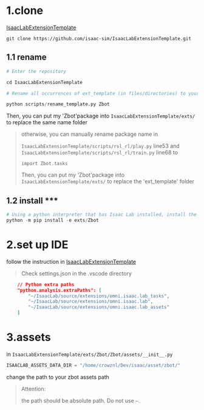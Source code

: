 # 1.clone
[IsaacLabExtensionTemplate](https://github.com/isaac-sim/IsaacLabExtensionTemplate)

```
git clone https://github.com/isaac-sim/IsaacLabExtensionTemplate.git
```

## 1.1 rename
```python
# Enter the repository

cd IsaacLabExtensionTemplate

# Rename all occurrences of ext_template (in files/directories) to your_fancy_extension_name (Zbot for example)

python scripts/rename_template.py Zbot
```
Then, you can put my 'Zbot'package into `IsaacLabExtensionTemplate/exts/` to replace the same name folder

>otherwise, you can manually rename package name in 
>
>`IsaacLabExtensionTemplate/scripts/rsl_rl/play.py` line53 and `IsaacLabExtensionTemplate/scripts/rsl_rl/train.py` line68 to
>
>`import Zbot.tasks`
>
>Then, you can put my 'Zbot'package into `IsaacLabExtensionTemplate/exts/` to replace the 'ext_template' folder

## 1.2 install ***
```python
# Using a python interpreter that has Isaac Lab installed, install the library
python -m pip install -e exts/Zbot
```
# 2.set up IDE 
follow the instruction in [IsaacLabExtensionTemplate](https://github.com/isaac-sim/IsaacLabExtensionTemplate)

>Check settings.json in the .vscode directory

```json
    // Python extra paths
    "python.analysis.extraPaths": [
        "~/IsaacLab/source/extensions/omni.isaac.lab_tasks",
        "~/IsaacLab/source/extensions/omni.isaac.lab",
        "~/IsaacLab/source/extensions/omni.isaac.lab_assets"
    ]
```

# 3.assets
in `IsaacLabExtensionTemplate/exts/Zbot/Zbot/assets/__init__.py`
```python
ISAACLAB_ASSETS_DATA_DIR = "/home/crowznl/Dev/isaac/asset/zbot/"
```
change the path to your zbot assets path
>Attention: 
>
>the path should be absolute path. Do not use `~`.

